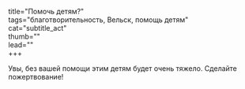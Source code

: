 title="Помочь детям?"    
tags="благотворительность, Вельск, помощь детям"    
cat="subtitle_act"    
thumb=""    
lead=""   
+++

Увы, без вашей помощи этим детям будет очень тяжело. Сделайте пожертвование!
